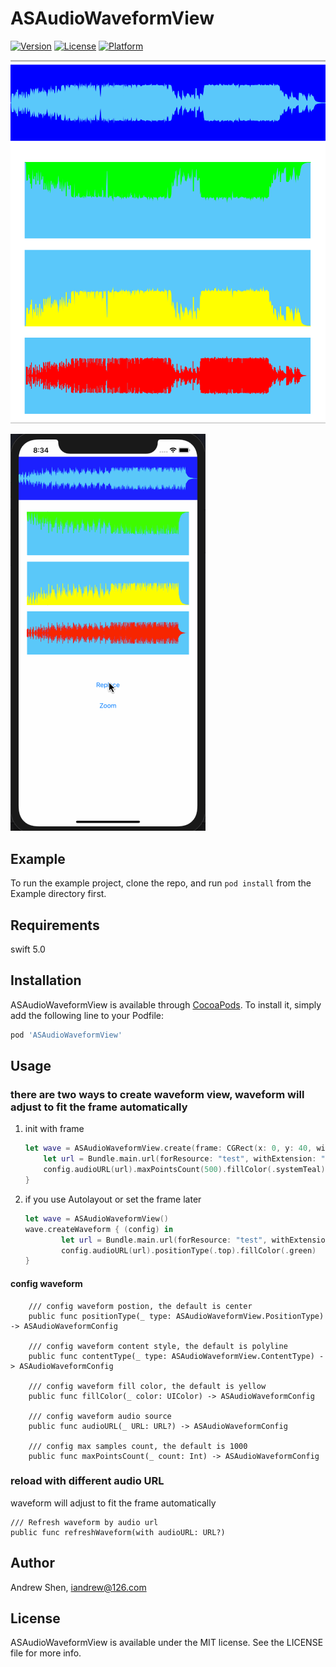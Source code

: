 # ASAudioWaveformView

[![Version](https://img.shields.io/cocoapods/v/ASAudioWaveformView.svg?style=flat)](https://cocoapods.org/pods/ASAudioWaveformView)
[![License](https://img.shields.io/cocoapods/l/ASAudioWaveformView.svg?style=flat)](https://cocoapods.org/pods/ASAudioWaveformView)
[![Platform](https://img.shields.io/cocoapods/p/ASAudioWaveformView.svg?style=flat)](https://cocoapods.org/pods/ASAudioWaveformView)

![screenshop](screenshot.png)

![zoom](zoom1.gif)

## Example

To run the example project, clone the repo, and run `pod install` from the Example directory first.

## Requirements
swift 5.0

## Installation

ASAudioWaveformView is available through [CocoaPods](https://cocoapods.org). To install
it, simply add the following line to your Podfile:

```ruby
pod 'ASAudioWaveformView'
```

## Usage
### there are two ways to create waveform view, waveform will adjust to fit the frame automatically
1. init with frame

    ```swift
    let wave = ASAudioWaveformView.create(frame: CGRect(x: 0, y: 40, width: 200, height: 100)) { (config) in
        let url = Bundle.main.url(forResource: "test", withExtension: "mp3")
        config.audioURL(url).maxPointsCount(500).fillColor(.systemTeal)
    }
    ```
2. if you use Autolayout or set the frame later

    ```swift
    let wave = ASAudioWaveformView()
    wave.createWaveform { (config) in
            let url = Bundle.main.url(forResource: "test", withExtension: "mp3")
            config.audioURL(url).positionType(.top).fillColor(.green)
    }
    ```

#### config waveform
```
    /// config waveform postion, the default is center
    public func positionType(_ type: ASAudioWaveformView.PositionType) -> ASAudioWaveformConfig

    /// config waveform content style, the default is polyline
    public func contentType(_ type: ASAudioWaveformView.ContentType) -> ASAudioWaveformConfig

    /// config waveform fill color, the default is yellow
    public func fillColor(_ color: UIColor) -> ASAudioWaveformConfig

    /// config waveform audio source
    public func audioURL(_ URL: URL?) -> ASAudioWaveformConfig

    /// config max samples count, the default is 1000
    public func maxPointsCount(_ count: Int) -> ASAudioWaveformConfig
```

### reload with different audio URL
waveform will adjust to fit the frame automatically

```
/// Refresh waveform by audio url
public func refreshWaveform(with audioURL: URL?)
```


## Author

Andrew Shen, iandrew@126.com

## License

ASAudioWaveformView is available under the MIT license. See the LICENSE file for more info.
